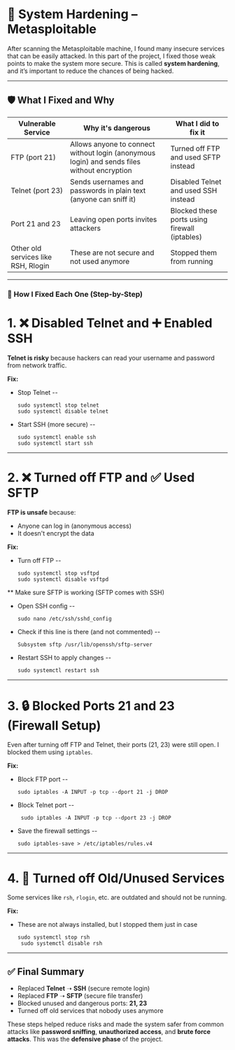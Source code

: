 # 🔐 System Hardening – Metasploitable

After scanning the Metasploitable machine, I found many insecure services that can be easily attacked. In this part of the project, I fixed those weak points to make the system more secure. This is called **system hardening**, and it’s important to reduce the chances of being hacked.

---

## 🛡️ What I Fixed and Why

| Vulnerable Service | Why it's dangerous | What I did to fix it |
|--------------------|--------------------|-----------------------|
| FTP (port 21)      | Allows anyone to connect without login (anonymous login) and sends files without encryption | Turned off FTP and used SFTP instead |
| Telnet (port 23)   | Sends usernames and passwords in plain text (anyone can sniff it) | Disabled Telnet and used SSH instead |
| Port 21 and 23     | Leaving open ports invites attackers | Blocked these ports using firewall (iptables) |
| Other old services like RSH, Rlogin | These are not secure and not used anymore | Stopped them from running |

---

### 🧰 How I Fixed Each One (Step-by-Step)

# 1. ❌ Disabled Telnet and ➕ Enabled SSH

**Telnet is risky** because hackers can read your username and password from network traffic.

**Fix:**
* Stop Telnet --
  
      sudo systemctl stop telnet     
      sudo systemctl disable telnet

* Start SSH (more secure) --
  
      sudo systemctl enable ssh     
      sudo systemctl start ssh


---

# 2. ❌ Turned off FTP and ✅ Used SFTP

**FTP is unsafe** because:

* Anyone can log in (anonymous access)
* It doesn't encrypt the data

**Fix:**

* Turn off FTP --
  
      sudo systemctl stop vsftpd
      sudo systemctl disable vsftpd

** Make sure SFTP is working (SFTP comes with SSH)
*  Open SSH config -- <br>
  
       sudo nano /etc/ssh/sshd_config

* Check if this line is there (and not commented) -- 

      Subsystem sftp /usr/lib/openssh/sftp-server

*  Restart SSH to apply changes -- <br>

       sudo systemctl restart ssh

---

# 3. 🔒 Blocked Ports 21 and 23 (Firewall Setup)

Even after turning off FTP and Telnet, their ports (21, 23) were still open. I blocked them using `iptables`.

**Fix:**

*  Block FTP port --    <br>

       sudo iptables -A INPUT -p tcp --dport 21 -j DROP

* Block Telnet port -- <br>
  
       sudo iptables -A INPUT -p tcp --dport 23 -j DROP

*  Save the firewall settings -- <br>
  
       sudo iptables-save > /etc/iptables/rules.v4

---

# 4. 📴 Turned off Old/Unused Services

Some services like `rsh`, `rlogin`, etc. are outdated and should not be running.

**Fix:**

* These are not always installed, but I stopped them just in case
  
      sudo systemctl stop rsh
       sudo systemctl disable rsh


---

## ✅ Final Summary

* Replaced **Telnet** ➝ **SSH** (secure remote login)
* Replaced **FTP** ➝ **SFTP** (secure file transfer)
* Blocked unused and dangerous ports: **21, 23**
* Turned off old services that nobody uses anymore

These steps helped reduce risks and made the system safer from common attacks like **password sniffing**, **unauthorized access**, and **brute force attacks**. This was the **defensive phase** of the project.
